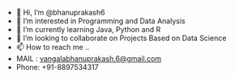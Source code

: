 - 👋 Hi, I’m @bhanuprakash6
- 👀 I’m interested in Programming and Data Analysis  
- 🌱 I’m currently learning Java, Python and R 
- 💞️ I’m looking to collaborate on Projects Based on Data Science   
- 📫 How to reach me ..
- MAIL : vangalabhanuprakash.6@gmail.com
- Phone: +91-8897534317

<!---
bhanuprakash6/bhanuprakash6 is a ✨ special ✨ repository because its `README.md` (this file) appears on your GitHub profile.
You can click the Preview link to take a look at your changes.
--->
